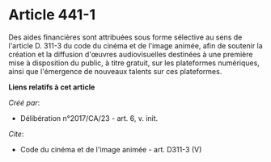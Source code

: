 # Article 441-1

Des aides financières sont attribuées sous forme sélective au sens de l'article D. 311-3 du code du cinéma et de l'image
animée, afin de soutenir la création et la diffusion d'œuvres audiovisuelles destinées à une première mise à disposition du
public, à titre gratuit, sur les plateformes numériques, ainsi que l'émergence de nouveaux talents sur ces plateformes.

**Liens relatifs à cet article**

_Créé par_:

  - Délibération n°2017/CA/23 - art. 6, v. init.

_Cite_:

  - Code du cinéma et de l'image animée - art. D311-3 (V)
